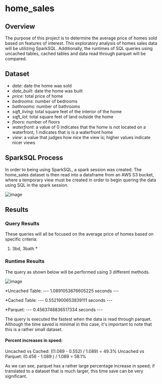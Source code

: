 # home_sales

## Overview
The purpose of this project is to determine the average price of homes sold based on features of interest. This exploratory analysis of homes sales data will be utilizing SparkSQL. Additionally, the runtimes of SQL queries using uncached tables, cached tables and data read through parquet will be compared. 

## Dataset 
* _date_: date the home was sold
* _date_built_: date the home was built
* _price_: total price of home
* _bedrooms_: number of bedrooms
* _bathrooms_: number of bathrooms
* _sqft_living_: total square feet of the interior of the home
* _sqft_lot_: total square feet of land outside the home
* _floors_: number of floors
* _waterfront_: a value of 0 indicates that the home is not located on a waterfront, 1 indicates that is is a waterfront home
* _view_: a value that judges how nice the view is; higher values indicate nicer views

## SparkSQL Process
In order to being using SparkSQL, a spark session was created. The home_sales dataset is then read into a dataframe from an AWS S3 bucket, where a temporary view must be created in order to begin quering the data using SQL in the spark session.

![image](https://user-images.githubusercontent.com/114107454/235787818-0b623342-ddd3-49db-95f2-50f6c6052ae9.png)

## Results

### Query Results
These queries will all be focused on the average price of homes based on specific criteria:
1.  3bd, 3bath
    *
    
    
### Runtime Results
The query as shown below will be performed using 3 different methods.

![image](https://user-images.githubusercontent.com/114107454/235789219-e5fbefba-0567-4c84-bb34-8cb0cdce4197.png)

*Uncached Table: 
--- 1.0891053676605225 seconds ---

*Cached Table:
--- 0.5521900653839111 seconds ---

*Parquet:
--- 0.4563748836517334 seconds ---

The query is executed the fastest when the data is read through parquet. Although the time saved is minimal in this case, it's important to note that this is a rather small dataset. 

#### Percent increases in speed:
Uncached vs Cached: ((1.089 - 0.552) / 1.089) = 49.3%
Uncached vs Parquet: (0.456 - 1.089 ) / 1.089 = 58.1% 

As we can see, parquet has a rather large percentage increase in speed; if translated to a dataset that is much larger, this time save can be very significant.



